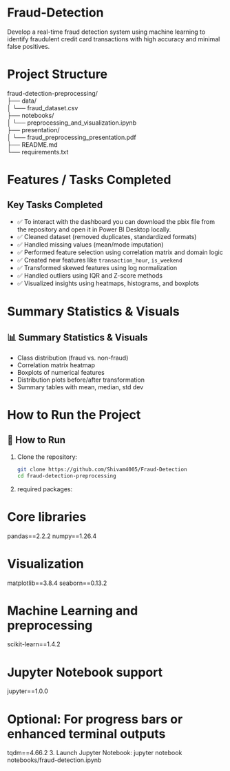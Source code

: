 # Fraud-Detection
Develop a real-time fraud detection system using machine learning to identify fraudulent credit card transactions with high accuracy and minimal false positives.
# Project Structure
fraud-detection-preprocessing/  
├── data/  
│   └── fraud_dataset.csv  
├── notebooks/  
│   └── preprocessing_and_visualization.ipynb  
├── presentation/  
│   └── fraud_preprocessing_presentation.pdf  
├── README.md  
└── requirements.txt  
# Features / Tasks Completed
## Key Tasks Completed

- ✅ To interact with the dashboard you can download the pbix file from the repository and open it in Power BI Desktop locally.
- ✅ Cleaned dataset (removed duplicates, standardized formats)
- ✅ Handled missing values (mean/mode imputation)
- ✅ Performed feature selection using correlation matrix and domain logic
- ✅ Created new features like `transaction_hour`, `is_weekend`
- ✅ Transformed skewed features using log normalization
- ✅ Handled outliers using IQR and Z-score methods
- ✅ Visualized insights using heatmaps, histograms, and boxplots
# Summary Statistics & Visuals
## 📊 Summary Statistics & Visuals

- Class distribution (fraud vs. non-fraud)
- Correlation matrix heatmap
- Boxplots of numerical features
- Distribution plots before/after transformation
- Summary tables with mean, median, std dev
# How to Run the Project
## 🧪 How to Run

1. Clone the repository:
   ```bash
   git clone https://github.com/Shivam4005/Fraud-Detection
   cd fraud-detection-preprocessing
2. required packages:
# Core libraries
pandas==2.2.2
numpy==1.26.4

# Visualization
matplotlib==3.8.4
seaborn==0.13.2

# Machine Learning and preprocessing
scikit-learn==1.4.2

# Jupyter Notebook support
jupyter==1.0.0

# Optional: For progress bars or enhanced terminal outputs
tqdm==4.66.2
3. Launch Jupyter Notebook:
jupyter notebook notebooks/fraud-detection.ipynb



